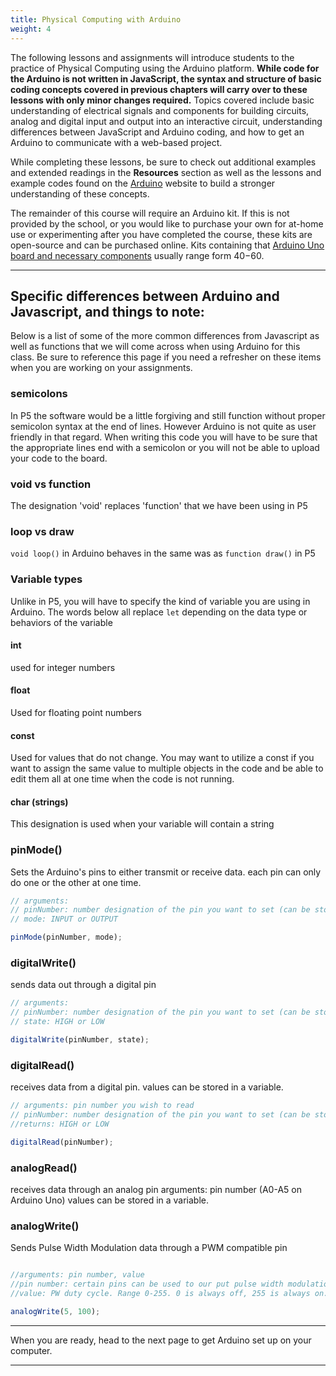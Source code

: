 ```yaml
---
title: Physical Computing with Arduino
weight: 4
---
```


The following lessons and assignments will introduce students to the practice of Physical Computing using the Arduino platform. **While code for the Arduino is not written in JavaScript, the syntax and structure of basic coding concepts covered in previous chapters will carry over to these lessons with only minor changes required.** Topics covered include basic understanding of electrical signals and components for building circuits, analog and digital input and output into an interactive circuit, understanding differences between JavaScript and Arduino coding, and how to get an Arduino to communicate with a web-based project.

While completing these lessons, be sure to check out additional examples and extended readings in the **Resources** section as well as the lessons and example codes found on the [Arduino](https://www.arduino.cc/en/Tutorial/HomePage) website to build a stronger understanding of these concepts.

The remainder of this course will require an Arduino kit. If this is not provided by the school, or you would like to purchase your own for at-home use or experimenting after you have completed the course, these kits are open-source and can be purchased online. Kits containing that [Arduino Uno board and necessary components](https://www.amazon.com/s?k=arduino+uno+kit&i=electronics&ref=nb_sb_noss_1) usually range form $40-$60.

---


## Specific differences between Arduino and Javascript, and things to note:

Below is a list of some of the more common differences from Javascript as well as functions that we will come across when using Arduino for this class. Be sure to reference this page if you need a refresher on these items when you are working on your assignments. 

### semicolons

In P5 the software would be a little forgiving and still function without proper semicolon syntax at the end of lines. However Arduino is not quite as user friendly in that regard. When writing this code you will have to be sure that the appropriate lines end with a semicolon or you will not be able to upload your code to the board.

### void vs function

The designation 'void' replaces 'function' that we have been using in P5

### loop vs draw

`void loop()` in Arduino behaves in the same was as `function draw()` in P5

### Variable types

Unlike in P5, you will have to specify the kind of variable you are using in Arduino. The words below all replace `let` depending on the data type or behaviors of the variable

####  int

used for integer numbers

#### float

Used for floating point numbers

#### const

Used for values that do not change. You may want to utilize a const if you want to assign the same value to multiple objects in the code and be able to edit them all at one time when the code is not running.

#### char (strings)

This designation is used when your variable will contain a string

### pinMode()

Sets the Arduino's pins to either transmit or receive data. each pin can only do one or the other at one time. 

```js
// arguments: 
// pinNumber: number designation of the pin you want to set (can be stored as variable)
// mode: INPUT or OUTPUT

pinMode(pinNumber, mode);
```

### digitalWrite()

sends data out through a digital pin

```js
// arguments: 
// pinNumber: number designation of the pin you want to set (can be stored as variable)
// state: HIGH or LOW

digitalWrite(pinNumber, state);
```

### digitalRead()

receives data from a digital pin. 
values can be stored in a variable.

```js
// arguments: pin number you wish to read
// pinNumber: number designation of the pin you want to set (can be stored as variable)
//returns: HIGH or LOW

digitalRead(pinNumber);
```

### analogRead()

receives data through an analog pin
arguments: pin number (A0-A5 on Arduino Uno)
values can be stored in a variable.

### analogWrite()

Sends Pulse Width Modulation data through a PWM compatible pin

```js

//arguments: pin number, value
//pin number: certain pins can be used to our put pulse width modulation to control various elements such as leds and motors. On an arduino Uno, those pins are 3, 5, 6, 9, 10, & 11 (on the digital side)
//value: PW duty cycle. Range 0-255. 0 is always off, 255 is always on.

analogWrite(5, 100);

```

---

When you are ready, head to the next page to get Arduino set up on your computer.

---
